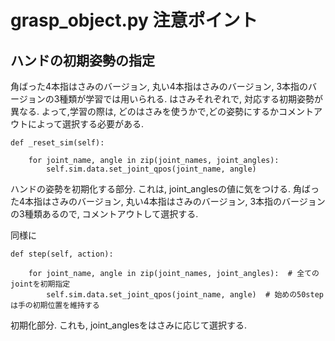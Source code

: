 # grasp_object.py 注意ポイント

## ハンドの初期姿勢の指定
角ばった4本指はさみのバージョン, 丸い4本指はさみのバージョン, 3本指のバージョンの3種類が学習では用いられる. はさみそれぞれで, 対応する初期姿勢が異なる. よって,学習の際は, どのはさみを使うかで,どの姿勢にするかコメントアウトによって選択する必要がある.

```
def _reset_sim(self):

    for joint_name, angle in zip(joint_names, joint_angles):
        self.sim.data.set_joint_qpos(joint_name, angle)
```
ハンドの姿勢を初期化する部分.
これは, joint_anglesの値に気をつける. 角ばった4本指はさみのバージョン, 丸い4本指はさみのバージョン, 3本指のバージョンの3種類あるので, コメントアウトして選択する.

同様に

```
def step(self, action):

    for joint_name, angle in zip(joint_names, joint_angles):  # 全てのjointを初期指定
        self.sim.data.set_joint_qpos(joint_name, angle)  # 始めの50stepは手の初期位置を維持する
```
初期化部分. これも, joint_anglesをはさみに応じて選択する.
